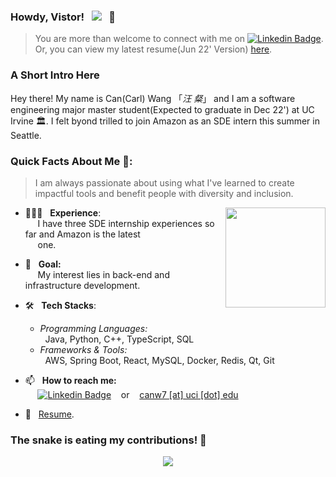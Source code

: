 <!--
**Carlwasinfected/Carlwasinfected** is a ✨ _special_ ✨ repository because its `README.md` (this file) appears on your GitHub profile.

Here are some ideas to get you started:

- 🔭 I’m currently working on ...
- 🌱 I’m currently learning ...
- 👯 I’m looking to collaborate on ...
- 🤔 I’m looking for help with ...
- 💬 Ask me about ...
- 📫 How to reach me: ...
- 😄 Pronouns: ...
- ⚡ Fun fact: ...
-->
	


### Howdy, Vistor! &nbsp;&nbsp;![](https://visitor-badge.glitch.me/badge?page_id=yx-hh/yx-hh&style=flat-square&color=0088cc)&nbsp;&nbsp; 👋
> You are more than welcome to connect with me on [![Linkedin Badge](https://img.shields.io/badge/-LinkedIn-0e76a8?style=flat-square&logo=Linkedin&logoColor=white)](https://www.linkedin.com/in/canwang99/). 
Or, you can view my latest resume(Jun 22' Version) [here](https://drive.google.com/file/d/1GGB4e8uRRk-ChYi4KCc50zN-7lMsJRXV/view?usp=sharing). 
  
### A Short Intro Here
Hey there! My name is Can(Carl) Wang 「*汪 粲*」 and I am a software engineering major master student(Expected to graduate in Dec 22') at UC Irvine 🏛. 
I felt byond trilled to join Amazon as an SDE intern this summer in Seattle.


###  Quick Facts About Me 🧐:
> I am always passionate about using what I've learned to create impactful tools and benefit people with diversity and inclusion.

<div>
<img align="right" height="160em" src="https://github-readme-stats.vercel.app/api?username=Carlwasinfected&show_icons=true&include_all_commits=true&count_private=true&theme=cobalt&layout=compact" />
</div>

- 👨🏻‍💻 &nbsp; **Experience**: <br> &nbsp;&nbsp;&nbsp;&nbsp; I have three SDE internship experiences so far and Amazon is the latest 
    <br> &nbsp;&nbsp;&nbsp;&nbsp; one.
- 🚀 &nbsp; **Goal:** <br> &nbsp;&nbsp;&nbsp;&nbsp; My interest lies in back-end and infrastructure development.

- 🛠 &nbsp; **Tech Stacks**: 
  * *Programming Languages:* <br> &nbsp; Java, Python, C++, TypeScript, SQL
  * *Frameworks & Tools:* <br> &nbsp; AWS, Spring Boot, React, MySQL, Docker, Redis, Qt, Git

- 📫 &nbsp; **How to reach me:** <br> &nbsp;&nbsp;&nbsp;&nbsp;  [![Linkedin Badge](https://img.shields.io/badge/-LinkedIn-0e76a8?style=flat-square&logo=Linkedin&logoColor=white)](https://www.linkedin.com/in/canwang99/) &nbsp;&nbsp; or &nbsp;&nbsp; <ins>canw7 [at] uci [dot] edu</ins>
- 📝 &nbsp; [Resume](https://drive.google.com/file/d/1GGB4e8uRRk-ChYi4KCc50zN-7lMsJRXV/view?usp=sharing).

<!-- <div>
<img align="right" height="160em"  src="https://github-readme-stats.vercel.app/api/top-langs/?username=Carlwasinfected&exclude_repo=KNN-Image-Classification&show_icons=true&hide_border=true&layout=compact&langs_count=8"/>
</div> -->


### The snake is eating my contributions! 🐍
<div align="center"><img src="https://github.com/Carlwasinfected/Carlwasinfected/blob/output/github-contribution-grid-snake.svg" ></div>

<!-- <div>
<img align="right" height="160em"  src="https://github-readme-stats.vercel.app/api/top-langs/?username=Carlwasinfected&exclude_repo=KNN-Image-Classification&show_icons=true&hide_border=true&layout=compact&langs_count=8"/>
</div>	
<br/>
 -->
<!-- <div align="center">
    <img src="https://activity-graph.herokuapp.com/graph?username=Carlwasinfected&theme=minimal" />
</div> -->

